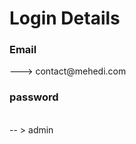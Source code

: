 <h1> Login Details </h1>
<h3> Email </h3> ---> contact@mehedi.com <br>
<h3> password </h3> <br>  -- > admin
